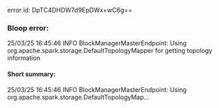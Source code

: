 error id: DpTC4DHDW7d9EpDWx+wC6g==
### Bloop error:

25/03/25 16:45:46 INFO BlockManagerMasterEndpoint: Using org.apache.spark.storage.DefaultTopologyMapper for getting topology information
#### Short summary: 

25/03/25 16:45:46 INFO BlockManagerMasterEndpoint: Using org.apache.spark.storage.DefaultTopologyMap...